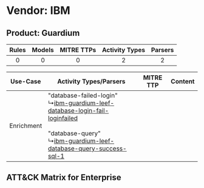 Vendor: IBM
===========
Product: Guardium
-----------------
| Rules | Models | MITRE TTPs | Activity Types | Parsers |
|:-----:|:------:|:----------:|:--------------:|:-------:|
|   0   |   0    |     0      |       2        |    2    |

|  Use-Case  | Activity Types/Parsers    | MITRE TTP | Content    |
|:----------:| ---- | --------- | ---- |
| Enrichment |  "database-failed-login"<br> ↳[ibm-guardium-leef-database-login-fail-loginfailed](Ps/pC_ibmguardiumleefdatabaseloginfailloginfailed.md)<br><br> "database-query"<br> ↳[ibm-guardium-leef-database-query-success-sql-1](Ps/pC_ibmguardiumleefdatabasequerysuccesssql1.md)<br> |    | [](RM/r_m_ibm_guardium_Enrichment.md) |

ATT&CK Matrix for Enterprise
----------------------------
